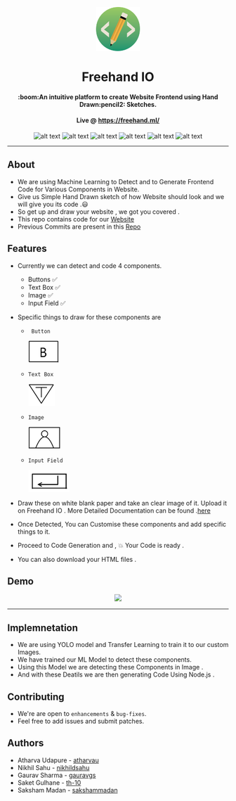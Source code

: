 

<p align="center">
<img height=100px src="./website/img/ourlogo.png" />  
<h1 align="center"> Freehand IO </h1>
<h4 align="center">:boom:An intuitive platform to create Website Frontend using Hand Drawn:pencil2: Sketches. </h4>
<h4 align="center">Live @ <a href="https://freehand.ml/">https://freehand.ml/</a>  </h4>

</p>


<div align="center">
  
![alt text](https://img.shields.io/badge/-Machine%20Learning%20-lightgrey?style=for-the-badge) 
![alt text](https://img.shields.io/badge/-Python-brightgreen?style=for-the-badge)
![alt text](https://img.shields.io/badge/-Darknet-lightgray?style=for-the-badge)
![alt text](https://img.shields.io/badge/-YOLO-yellow?style=for-the-badge)
![alt text](https://img.shields.io/badge/-Flask-green?style=for-the-badge)
![alt text](https://img.shields.io/badge/-Node.JS-brightgreen?style=for-the-badge)

</div>


---------------------------------------


## About 

 -   We are using Machine Learning to Detect and to Generate Frontend Code for Various Components in  Website.
-    Give us Simple Hand Drawn sketch of how Website should look and we will give you its code .:smiley:
-    So get up and draw your website , we got you covered .
- This repo contains code for our [Website](https://freehand.ml/) 
- Previous Commits are present in this [Repo](https://github.com/nikhildsahu/Freehand.io)

## Features
 - Currently we can detect and code 4 components.
    - Buttons :white_check_mark:
    - Text Box :white_check_mark:
    - Image :white_check_mark:
    - Input Field :white_check_mark:
 - Specific things to draw for these components are 
    - ` Button` 
    
      <img height=50px  src="./website/docuFF/docImages/buttonImg.png" > 
      
     - `Text Box` 
     
         <img height=50px  src="./website/docuFF/docImages/textImg.png" > 
      
    - `Image` 
    
      <img height=50px  src="./website/docuFF/docImages/imageImg.png" > 
      
    - `Input Field ` 
    
      <img height=50px  src="./website/docuFF/docImages/inputImg.png" > 
      
  - Draw these on white blank paper and take an clear image of it. Upload it on Freehand IO . More Detailed Documentation can be found .[here](https://freehand.ml/docuFF/documentation.html)
  - Once Detected, You can Customise these components and add specific things to it.
  - Proceed to Code Generation and , :boom: Your Code is ready .
  - You can also download your HTML files .
  

## Demo

<p align="center">
 <img height=350px  src="./demo.gif" >
</p>

----------------------------------------------------- 
## Implemnetation

- We are using YOLO model and Transfer Learning to train it to our custom Images.
- We have trained our ML Model to detect these components.
- Using this Model we are detecting these Components in Image .
- And with these Deatils we are then generating Code Using Node.js .

## Contributing
- We're are open to `enhancements` & `bug-fixes`.
- Feel free to add issues and submit patches.
  
## Authors
  - Atharva Udapure - [atharvau](https://github.com/atharvau)
  - Nikhil Sahu - [nikhildsahu](https://github.com/nikhildsahu)
  - Gaurav Sharma - [gauravgs](https://github.com/gauravgs)
- Saket Gulhane - [th-10](https://github.com/th-10)
- Saksham Madan - [sakshammadan](https://github.com/sakshammadan)
